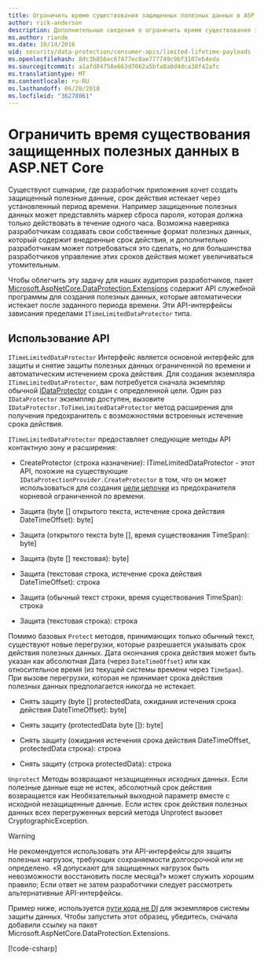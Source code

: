 ```yaml
---
title: Ограничить время существования защищенных полезных данных в ASP.NET Core
author: rick-anderson
description: Дополнительные сведения о ограничить время существования защищенных полезных данных с помощью API защиты данных ASP.NET Core.
ms.author: riande
ms.date: 10/14/2016
uid: security/data-protection/consumer-apis/limited-lifetime-payloads
ms.openlocfilehash: 8dc3b856ec67477ec8ae777749c9bf3107eb4eda
ms.sourcegitcommit: a1afd04758e663d7062a5bfa8a0d4dca38f42afc
ms.translationtype: MT
ms.contentlocale: ru-RU
ms.lasthandoff: 06/20/2018
ms.locfileid: "36278061"
---
```

# <a name="limit-the-lifetime-of-protected-payloads-in-aspnet-core"></a>Ограничить время существования защищенных полезных данных в ASP.NET Core

Существуют сценарии, где разработчик приложения хочет создать защищенный полезные данные, срок действия истекает через установленный период времени. Например защищенные полезных данных может представлять маркер сброса пароля, которая должна только действовать в течение одного часа. Возможна наверняка разработчикам создавать свои собственные формат полезных данных, который содержит внедренные срок действия, и дополнительно разработчикам может потребоваться это сделать, но для большинства разработчиков управление этих сроков действия может увеличиваться утомительным.

Чтобы облегчить эту задачу для наших аудитория разработчиков, пакет [Microsoft.AspNetCore.DataProtection.Extensions](https://www.nuget.org/packages/Microsoft.AspNetCore.DataProtection.Extensions/) содержит API служебной программы для создания полезных данных, которые автоматически истекает после заданного периода времени. Эти API-интерфейсы зависания пределами `ITimeLimitedDataProtector` типа.

## <a name="api-usage"></a>Использование API

`ITimeLimitedDataProtector` Интерфейс является основной интерфейс для защиты и снятие защиты полезных данных ограниченной по времени и автоматическим истечением срока действия. Для создания экземпляра `ITimeLimitedDataProtector`, вам потребуется сначала экземпляр обычной [IDataProtector](xref:security/data-protection/consumer-apis/overview) создан с определенной цели. Один раз `IDataProtector` экземпляр доступен, вызовите `IDataProtector.ToTimeLimitedDataProtector` метод расширения для получения предохранитель с возможностями встроенных истечение срока действия.

`ITimeLimitedDataProtector` предоставляет следующие методы API контактную зону и расширения:

* CreateProtector (строка назначение): ITimeLimitedDataProtector - этот API, похожие на существующие `IDataProtectionProvider.CreateProtector` в том, что он может использоваться для создания [цели цепочки](xref:security/data-protection/consumer-apis/purpose-strings) из предохранителя корневой ограниченной по времени.

* Защита (byte [] открытого текста, истечение срока действия DateTimeOffset): byte]

* Защита (открытого текста byte [], время существования TimeSpan): byte]

* Защита (byte [] текстовая): byte]

* Защита (текстовая строка, истечение срока действия DateTimeOffset): строка

* Защита (обычный текст строки, время существования TimeSpan): строка

* Защита (текстовая строка): строка

Помимо базовых `Protect` методов, принимающих только обычный текст, существуют новые перегрузки, которые разрешается указывать срок действия полезных данных. Дата окончания срока действия может быть указан как абсолютная Дата (через `DateTimeOffset`) или как относительное время (из текущей системы времени через `TimeSpan`). При вызове перегрузки, которая не принимает срока действия полезных данных предполагается никогда не истекает.

* Снять защиту (byte [] protectedData, ожидания истечения срока действия DateTimeOffset): byte]

* Снять защиту (protectedData byte []): byte]

* Снять защиту (ожидания истечения срока действия DateTimeOffset, protectedData строка): строка

* Снять защиту (строка protectedData): строка

`Unprotect` Методы возвращают незащищенных исходных данных. Если полезные данные еще не истек, абсолютный срок действия возвращается как Необязательный выходной параметр вместе с исходной незащищенные данные. Если истек срок действия полезных данных всех перегруженных версий метода Unprotect вызовет CryptographicException.

>[!WARNING]
> Не рекомендуется использовать эти API-интерфейсы для защиты полезных нагрузок, требующих сохраняемости долгосрочной или не определено. «Я допускают для защищенных нагрузок быть невозможности восстановить после месяца?» может служить хорошим правило; Если ответ не затем разработчики следует рассмотреть альтернативные API-интерфейсы.

Пример ниже, используется [пути кода не DI](xref:security/data-protection/configuration/non-di-scenarios) для экземпляров системы защиты данных. Чтобы запустить этот образец, убедитесь, сначала добавили ссылку на пакет Microsoft.AspNetCore.DataProtection.Extensions.

[!code-csharp[](limited-lifetime-payloads/samples/limitedlifetimepayloads.cs)]
